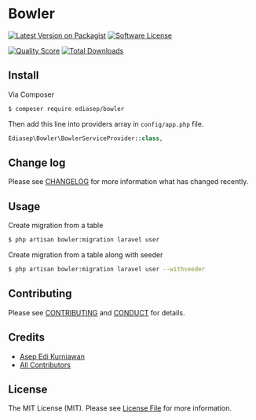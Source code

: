 # Bowler

[![Latest Version on Packagist][ico-version]][link-packagist]
[![Software License][ico-license]](LICENSE.md)
<!-- [![Build Status][ico-travis]][link-travis]
[![Coverage Status][ico-scrutinizer]][link-scrutinizer] -->
[![Quality Score][ico-code-quality]][link-code-quality]
[![Total Downloads][ico-downloads]][link-downloads]

## Install

Via Composer

``` bash
$ composer require ediasep/bowler
```

Then add this line into providers array in `config/app.php` file.

``` php
Ediasep\Bowler\BowlerServiceProvider::class,
```

## Change log

Please see [CHANGELOG](CHANGELOG.md) for more information what has changed recently.

## Usage

Create migration from a table

``` bash
$ php artisan bowler:migration laravel user
```

Create migration from a table along with seeder

``` bash
$ php artisan bowler:migration laravel user --withseeder
```

## Contributing

Please see [CONTRIBUTING](CONTRIBUTING.md) and [CONDUCT](CONDUCT.md) for details.

## Credits

- [Asep Edi Kurniawan][link-author]
- [All Contributors][link-contributors]

## License

The MIT License (MIT). Please see [License File](LICENSE.md) for more information.

[ico-version]: https://img.shields.io/packagist/v/ediasep/bowler.svg?style=flat-square
[ico-license]: https://img.shields.io/badge/license-MIT-brightgreen.svg?style=flat-square
[ico-travis]: https://img.shields.io/travis/ediasep/bowler/master.svg?style=flat-square
[ico-scrutinizer]: https://img.shields.io/scrutinizer/coverage/g/ediasep/bowler.svg?style=flat-square
[ico-code-quality]: https://img.shields.io/scrutinizer/g/ediasep/bowler.svg?style=flat-square
[ico-downloads]: https://img.shields.io/packagist/dt/ediasep/bowler.svg?style=flat-square

[link-packagist]: https://packagist.org/packages/ediasep/bowler
[link-travis]: https://travis-ci.org/ediasep/bowler
[link-scrutinizer]: https://scrutinizer-ci.com/g/ediasep/bowler/code-structure
[link-code-quality]: https://scrutinizer-ci.com/g/ediasep/bowler
[link-downloads]: https://packagist.org/packages/ediasep/bowler
[link-author]: https://github.com/ediasep
[link-contributors]: ../../contributors
